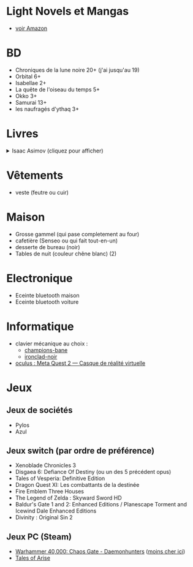 # Light Novels et Mangas
- [voir Amazon](https://www.amazon.fr/hz/wishlist/ls/N2LON7I7DD9B?ref_=wl_share)

# BD
- Chroniques de la lune noire 20+ (j'ai jusqu'au 19)
- Orbital 6+
- Isabellae 2+
- La quête de l'oiseau du temps 5+
- Okko 3+
- Samurai 13+
- les naufragés d'ythaq 3+

# Livres
<details>
<summary>Isaac Asimov (cliquez pour afficher)</summary>

## A prendre dans l'ordre ci-desous
### Cycle de Fondation
- Fondation
- Fondation et Empire
- Seconde Fondation
- Fondation foudroyée (Optionnel)
- Terre et Fondation (Optionnel)
- Prélude à Fondation (Optionnel)
- L'Aube de Fondation (Optionnel)
### Cycle des robots
- Les Robots (Optionnel)
- Les Cavernes d'acier
- Face aux feux du soleil
- Les Robots de l'aube
- Les Robots et l'Empire
### Cycle de l'Empire
- Tyrann
- Les Courants de l'espace
- Cailloux dans le ciel
</details>

# Vêtements 
- veste (feutre ou cuir)

# Maison
- Grosse gammel (qui pase completement au four)
- cafetière (Senseo ou qui fait tout-en-un)
- desserte de bureau (noir)
- Tables de nuit (couleur chêne blanc) (2)

# Electronique
- Eceinte bluetooth maison
- Eceinte bluetooth voiture

# Informatique
- clavier mécanique au choix :
    - [champions-bane](https://designedby.gg/product/champions-bane/)
    - [ironclad-noir](https://designedby.gg/product/ironclad-noir/)
- [oculus : Meta Quest 2 — Casque de réalité virtuelle](https://amzn.eu/d/bOWv0qW)

# Jeux
## Jeux de sociétés
- Pylos
- Azul

## Jeux switch (par ordre de préférence)
- Xenoblade Chronicles 3
- Disgaea 6: Defiance Of Destiny (ou un des 5 précédent opus)
- Tales of Vesperia: Definitive Edition
- Dragon Quest XI: Les combattants de la destinée
- Fire Emblem Three Houses
- The Legend of Zelda : Skyward Sword HD
- Baldur's Gate 1 and 2: Enhanced Editions / Planescape Torment and Icewind Dale Enhanced Editions
- Divinity : Original Sin 2

## Jeux PC (Steam)
- [Warhammer 40,000: Chaos Gate - Daemonhunters](https://store.steampowered.com/app/1611910/Warhammer_40000_Chaos_Gate__Daemonhunters/) ([moins cher ici](https://www.instant-gaming.com/fr/8972-acheter-warhammer-40-000-chaos-gate-daemonhunters-pc-jeu-steam-europe/?utm_medium=email&utm_source=newsletter&utm_campaign=Warhammer%2040000%20Chaos%20Gate%20Daemonhunters))
- [Tales of Arise](https://store.steampowered.com/app/740130/Tales_of_Arise/)

